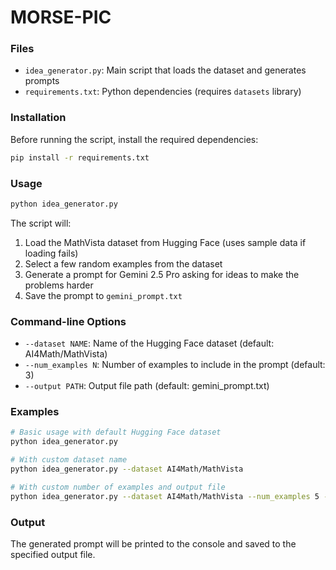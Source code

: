 # MORSE-PIC

### Files

- `idea_generator.py`: Main script that loads the dataset and generates prompts
- `requirements.txt`: Python dependencies (requires `datasets` library)

### Installation

Before running the script, install the required dependencies:

```bash
pip install -r requirements.txt
```

### Usage

```bash
python idea_generator.py
```

The script will:
1. Load the MathVista dataset from Hugging Face (uses sample data if loading fails)
2. Select a few random examples from the dataset
3. Generate a prompt for Gemini 2.5 Pro asking for ideas to make the problems harder
4. Save the prompt to `gemini_prompt.txt`

### Command-line Options

- `--dataset NAME`: Name of the Hugging Face dataset (default: AI4Math/MathVista)
- `--num_examples N`: Number of examples to include in the prompt (default: 3)
- `--output PATH`: Output file path (default: gemini_prompt.txt)

### Examples

```bash
# Basic usage with default Hugging Face dataset
python idea_generator.py

# With custom dataset name
python idea_generator.py --dataset AI4Math/MathVista

# With custom number of examples and output file
python idea_generator.py --dataset AI4Math/MathVista --num_examples 5 --output harder_problems_prompt.txt
```

### Output

The generated prompt will be printed to the console and saved to the specified output file.
